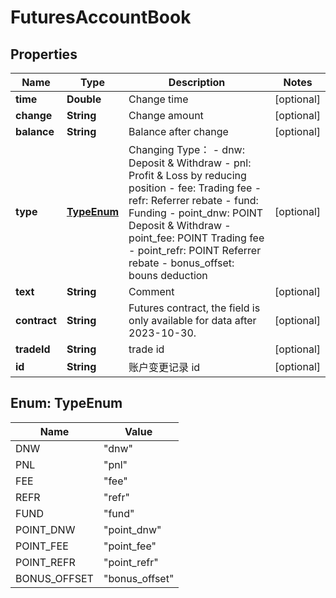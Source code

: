 

# FuturesAccountBook

## Properties

Name | Type | Description | Notes
------------ | ------------- | ------------- | -------------
**time** | **Double** | Change time |  [optional]
**change** | **String** | Change amount |  [optional]
**balance** | **String** | Balance after change |  [optional]
**type** | [**TypeEnum**](#TypeEnum) | Changing Type：  - dnw: Deposit &amp; Withdraw - pnl: Profit &amp; Loss by reducing position - fee: Trading fee - refr: Referrer rebate - fund: Funding - point_dnw: POINT Deposit &amp; Withdraw - point_fee: POINT Trading fee - point_refr: POINT Referrer rebate - bonus_offset: bouns deduction |  [optional]
**text** | **String** | Comment |  [optional]
**contract** | **String** | Futures contract, the field is only available for data after 2023-10-30. |  [optional]
**tradeId** | **String** | trade id |  [optional]
**id** | **String** | 账户变更记录 id |  [optional]



## Enum: TypeEnum

Name | Value
---- | -----
DNW | &quot;dnw&quot;
PNL | &quot;pnl&quot;
FEE | &quot;fee&quot;
REFR | &quot;refr&quot;
FUND | &quot;fund&quot;
POINT_DNW | &quot;point_dnw&quot;
POINT_FEE | &quot;point_fee&quot;
POINT_REFR | &quot;point_refr&quot;
BONUS_OFFSET | &quot;bonus_offset&quot;




